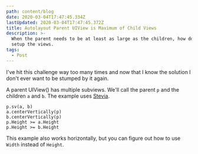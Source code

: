 ```yaml
---
path: content/blog
date: 2020-03-04T17:47:45.334Z
lastUpdated: 2020-03-04T17:47:45.372Z
title: Autolayout Parent UIView is Maximum of Child Views
description: >-
  When the parent needs to be at least as large as the children, how do you
  setup the views.
tags:
  - Post
---
```


I've hit this challenge way too many times and now that I know the solution I don't ever want to be stumped by it again.

A parent UIView() has multiple subviews. We'll call the parent `p` and the children `a` and `b`. The example uses [Stevia](https://github.com/freshOS/Stevia).

```
p.sv(a, b)
a.centerVertically(p)
b.centerVertically(p)
p.Height >= a.Height
p.Height >= b.Height
```

This example also works horizontally, but you can figure out how to use `Width` instead of `Height`.

